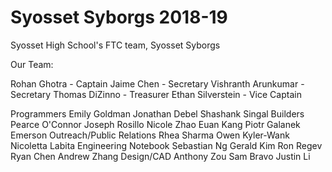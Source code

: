 # Syosset Syborgs 2018-19
Syosset High School's FTC team, Syosset Syborgs


Our Team:

Rohan Ghotra - Captain
  Jaime Chen - Secretary
Vishranth Arunkumar - Secretary
Thomas DiZinno - Treasurer
Ethan Silverstein - Vice Captain

Programmers
  Emily Goldman
  Jonathan Debel
  Shashank Singal
Builders
  Pearce O'Connor
  Joseph Rosillo
  Nicole Zhao
  Euan Kang
  Piotr Galanek
  Emerson
Outreach/Public Relations
  Rhea Sharma
  Owen Kyler-Wank
  Nicoletta Labita
Engineering Notebook
  Sebastian Ng
  Gerald Kim
  Ron Regev
  Ryan Chen
  Andrew Zhang
Design/CAD
  Anthony Zou
  Sam Bravo
  Justin Li
